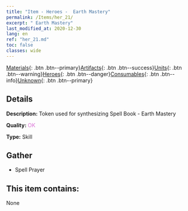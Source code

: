 ```yaml
---
title: "Item - Heroes -  Earth Mastery"
permalink: /Items/her_21/
excerpt: " Earth Mastery"
last_modified_at: 2020-12-30
lang: en
ref: "her_21.md"
toc: false
classes: wide
---
```

 [Materials](/Items/){: .btn .btn--primary}[Artifacts](/Items/Artifacts/){: .btn .btn--success}[Units](/Items/Units/){: .btn .btn--warning}[Heroes](/Items/Heroes/){: .btn .btn--danger}[Consumables](/Items/Consumables/){: .btn .btn--info}[Unknown](/Items/Unknown/){: .btn .btn--primary}

## Details
 **Description:** Token used for synthesizing Spell Book - Earth Mastery

 **Quality:** <span style="color: #DA70D6">OK</span>

 **Type:** Skill

## Gather

*    Spell Prayer 

## This item contains:

  None

